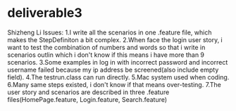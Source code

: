 # deliverable3
Shizheng Li
Issues:
1.I write all the scenarios in one .feature file, which makes the StepDefiniton a bit complex.
2.When face the login user story, i want to test the combination of numbers and words so that i write in scenarios outlin which i don't know if this means i have more than 9 scenarios.
3.Some examples in log in with incorrect password and incorrect username failed because my ip address be screened(also include empty field).
4.The testrun.class can run directly.
5.Mac system used when coding.
6.Many same steps existed, i don't know if that means over-testing.
7.The user story and scenarios are described in three .feature files(HomePage.feature, Login.feature, Search.feature)




  